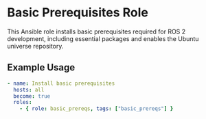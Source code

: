 # Basic Prerequisites Role

This Ansible role installs basic prerequisites required for ROS 2 development, including essential packages and enables the Ubuntu universe repository.

## Example Usage

```yaml
- name: Install basic prerequisites
  hosts: all
  become: true
  roles:
    - { role: basic_prereqs, tags: ["basic_prereqs"] }
```
